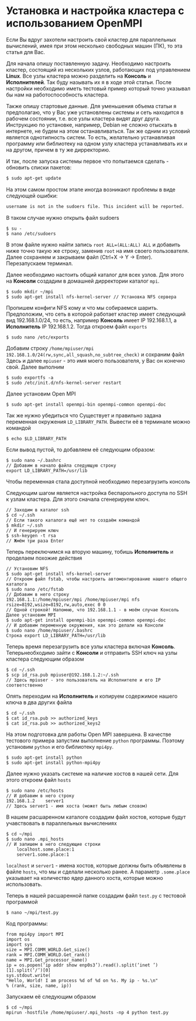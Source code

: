
# Установка и настройка кластера с использованием OpenMPI
Если Вы вдруг захотели настроить свой кластер для параллельных вычислений, имея при этом несколько свободных машин (ПК), то эта статья для Вас.

Для начала опишу поставленную задачу. Необходимо настроить кластер, состоящий из нескольких узлов, работающих под управлением **Linux**. Все узлы кластера можно разделить на **Консоль** и **Исполнителей**. Так буду называть их я в ходе этой статьи. После настройки необходимо иметь тестовый пример который точно указывал бы нам на работоспособность кластера.

Также опишу стартовые данные. Для уменьшения объема статьи я предполагаю, что у Вас уже установлены системы и сеть находится в рабочем состоянии, т.е. все узлы кластера видят друг друга. Инструкцию по установке, например, Debian не сложно отыскать в интернете, не будем на этом останавливаться. Так же одним из условий является однотипность систем. То есть, желательно устанавливая программу или библиотеку на одном узлу кластера устанавливать их и на другом, причем в ту же дирректорию.

И так, после запуска системы первое что попытаемся сделать - обновить списки пакетов:
```sh
$ sudo apt-get update
```
На этом самом простом этапе иногда возникают проблемы в виде следующей ошибки:
```sh
username is not in the sudoers file. This incident will be reported.
```
В таком случае нужно открыть файл sudoers
```
$ su -
$ nano /etc/sudoers
```
В этом файле нужно найти запись `root ALL=(ALL:ALL) ALL` и добавить ниже точно такую же строку, заменив `root` на имя своего пользователя. Далее сохраняем и закрываем файл (Ctrl+X -> Y -> Enter). Перезапускаем терминал.

Далее необходимо настоить общий каталог для всех узлов. Для этого на **Консоли** создадим в домашней дирректории каталог `mpi`.
```
$ sudo mkdir ~/mpi
$ sudo apt-get install nfs-kernel-server // Установка NFS сервера
```
Пропишем конфиги NFS кому и что мы собираемся шарить. Предположим, что сеть в которой работает кластер имеет следующий вид 192.168.1.0/24, то есть, например **Консоль** имеет IP 192.168.1.1, а **Исполнитель** IP 192.168.1.2. Тогда откроем файл `exports`
```
$ sudo nano /etc/exports
```
Добавим строку 
``/home/mpiuser/mpi 192.168.1.0/24(rw,sync,all_squash,no_subtree_check)`` и сохраним файл
Здесь и далее `mpiuser` - это имя моего пользователя, у Вас он конечно свой.
Далее выполним
```
$ sudo exportfs -a
$ sudo /etc/init.d/nfs-kernel-server restart
```
Далее установим Open MPI
```
$ sudo apt-get install openmpi-bin openmpi-common openmpi-doc
```
Так же нужно убедиться что Существует и правильно задана переменная окружения `LD_LIBRARY_PATH`. Вывести её в терминале можно командой
```
$ echo $LD_LIBRARY_PATH
```
Если вывод пустой, то добавляем её следующим образом:
```
$ sudo nano ~/.bashrc
// Добавим в начало файла следующую строку
export LD_LIBRARY_PATH=/usr/lib
```
Чтобы переменная стала доступной необходимо перезагрузить консоль

Следующим шагом является настройка беспарольного доступа по SSH к узлам кластера. Для этого сначала сгенерируем ключ.
```
// Заходим в каталог ssh
$ cd ~/.ssh
// Если такого каталога ещё нет то создаём командой
$ mkdir ~/.ssh
// И генерируем ключ
$ ssh-keygen -t rsa
// Жмём три раза Enter
```

Теперь переключимся на вторую машину, тобишь **Исполнитель** и проделаем похожие действия
```
// Установим NFS
$ sudo apt-get install nfs-kernel-server
// Откроем файл fstab, чтобы настроить автомонтирование нашего общего каталога
$ sudo nano /etc/fstab
// Добавим в него строку
192.168.1.1:/home/mpiuser/mpi /home/mpiuser/mpi nfs rsize=8192,wsize=8192,rw,auto,exec 0 0
// Одной строкой! Напомню, что 192.168.1.1 - в моём случае Консоль
Далее установим MPI
$ sudo apt-get install openmpi-bin openmpi-common openmpi-doc
// И добавим переменную окружения, как это делали на Консоли
$ sudo nano /home/mpiuser/.bashrc
Строка export LD_LIBRARY_PATH=/usr/lib
```
Теперь время перезагрузить все узлы кластера включая **Консоль**.
Теперьнеобходимо зайти с **Консоли** и отправить SSH ключ на узлы кластера следующим образом
```
$ cd ~/.ssh
$ scp id_rsa.pub mpiuser@192.168.1.2:~/.ssh
// Здесь mpiuser - это пользователь на Исполнителе и его IP соответственно
```
Опять переходим на **Исполнитель** и копируем содержимое нашего ключа в два других файла
```
$ cd ~/.ssh
$ cat id_rsa.pub >> authorized_keys
$ cat id_rsa.pub >> authorized_keys2
```

На этом подготовка для работы Open MPI завершена.
В качестве тестового примера запустим выполнение `python` программы. Поэтому установим `python` и его библиотеку `mpi4py`.
```
$ sudo apt-get install python
$ sudo apt-get install python-mpi4py
```
Далее нужно указать системе на наличие хостов в нашей сети. Для этого откроем файл `hosts`
```
$ sudo nano /etc/hosts
// И добавим в него строку
192.168.1.2    server1
// Здесь server1 - имя хоста (может быть любым словом)
```
В нашем расшаренном каталоге создадим файл хостов, которые будут учавствовать в параллельных вычислениях
```
$ cd ~/mpi
$ sudo nano .mpi_hosts
// И запишем в него следующие строки
    localhost.some.place:1
    server1.some.place:1
```
`localhost` и `server1` - имена хостов, которые должны быть объявлены в файле `hosts`, что мы и сделали несколько ранее. А параметр `.some.place` указывает на количество ядер данного хоста, которые можно использовать.

Теперь в нашей расшаренной папке создадим файл `test.py` с тестовой программой
```
$ nano ~/mpi/test.py
```
Код программы:
```
from mpi4py import MPI
import os
import sys
size = MPI.COMM_WORLD.Get_size()
rank = MPI.COMM_WORLD.Get_rank()
name = MPI.Get_processor_name()
ip = os.popen(‘ip addr show enp0s3’).read().split(‘inet ’)[1].split(‘/’)[0]
sys.stdout.write(
"Hello, World! I am process %d of %d on %s. My ip - %s.\n"
% (rank, size, name, ip))
```

Запускаем её следующим образом
```
$ cd ~/mpi
mpirun -hostfile /home/mpiuser/.mpi_hosts -np 4 python test.py
```
